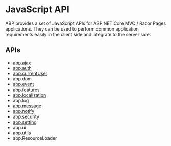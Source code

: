 # JavaScript API

ABP provides a set of JavaScript APIs for ASP.NET Core MVC / Razor Pages applications. They can be used to perform common application requirements easily in the client side and integrate to the server side.

## APIs

* [abp.ajax](Ajax.md)
* [abp.auth](Auth.md)
* [abp.currentUser](CurrentUser.md)
* abp.dom
* [abp.event](Events.md)
* abp.features
* [abp.localization](Localization.md)
* abp.log
* [abp.message](Message.md)
* [abp.notify](Notify.md)
* abp.security
* [abp.setting](Settings.md)
* abp.ui
* abp.utils
* abp.ResourceLoader